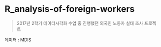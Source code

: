 # R_analysis-of-foreign-workers
> 2017년 2학기 데이터시각화 수업 중 진행했던 외국인 노동자 실태 조사 프로젝트 </hr>
</hr>
데이터 : MDIS
